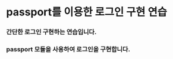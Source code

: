 passport를 이용한 로그인 구현 연습
=================================

### 간단한 로그인 구현하는 연습입니다.

### passport 모듈을 사용하여 로그인을 구현합니다.